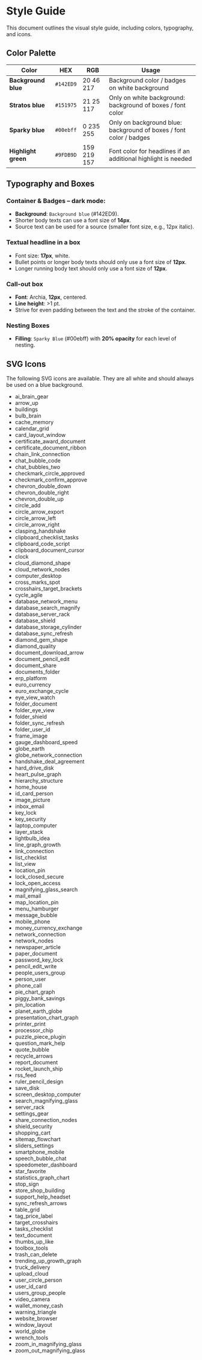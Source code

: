 # Style Guide

This document outlines the visual style guide, including colors, typography, and icons.

## Color Palette

| Color             | HEX      | RGB         | Usage                                                              |
| ----------------- | -------- | ----------- | ------------------------------------------------------------------ |
| **Background blue** | `#142ED9`  | 20 46 217   | Background color / badges on white background                      |
| **Stratos blue**    | `#151975`  | 21 25 117   | Only on white background: background of boxes / font color         |
| **Sparky blue**     | `#00ebff`  | 0 235 255   | Only on background blue: background of boxes / font color / badges |
| **Highlight green** | `#9FDB9D`  | 159 219 157 | Font color for headlines if an additional highlight is needed      |

## Typography and Boxes

### Container & Badges – dark mode:
- **Background**: `Background blue` (#142ED9).
- Shorter body texts can use a font size of **14px**.
- Source text can be used for a source (smaller font size, e.g., 12px italic).

### Textual headline in a box
- Font size: **17px**, white.
- Bullet points or longer body texts should only use a font size of **12px**.
- Longer running body text should only use a font size of **12px**.

### Call-out box
- **Font**: Archia, **12px**, centered.
- **Line height**: >1 pt.
- Strive for even padding between the text and the stroke of the container.

### Nesting Boxes
- **Filling**: `Sparky Blue` (#00ebff) with **20% opacity** for each level of nesting.

## SVG Icons

The following SVG icons are available. They are all white and should always be used on a blue background.

- ai_brain_gear
- arrow_up
- buildings
- bulb_brain
- cache_memory
- calendar_grid
- card_layout_window
- certificate_award_document
- certificate_document_ribbon
- chain_link_connection
- chat_bubble_code
- chat_bubbles_two
- checkmark_circle_approved
- checkmark_confirm_approve
- chevron_double_down
- chevron_double_right
- chevron_double_up
- circle_add
- circle_arrow_export
- circle_arrow_left
- circle_arrow_right
- clasping_handshake
- clipboard_checklist_tasks
- clipboard_code_script
- clipboard_document_cursor
- clock
- cloud_diamond_shape
- cloud_network_nodes
- computer_desktop
- cross_marks_spot
- crosshairs_target_brackets
- cycle_agile
- database_network_menu
- database_search_magnify
- database_server_rack
- database_shield
- database_storage_cylinder
- database_sync_refresh
- diamond_gem_shape
- diamond_quality
- document_download_arrow
- document_pencil_edit
- document_share
- documents_folder
- erp_platform
- euro_currency
- euro_exchange_cycle
- eye_view_watch
- folder_document
- folder_eye_view
- folder_shield
- folder_sync_refresh
- folder_user_id
- frame_image
- gauge_dashboard_speed
- globe_earth
- globe_network_connection
- handshake_deal_agreement
- hard_drive_disk
- heart_pulse_graph
- hierarchy_structure
- home_house
- id_card_person
- image_picture
- inbox_email
- key_lock
- key_security
- laptop_computer
- layer_stack
- lightbulb_idea
- line_graph_growth
- link_connection
- list_checklist
- list_view
- location_pin
- lock_closed_secure
- lock_open_access
- magnifying_glass_search
- mail_email
- map_location_pin
- menu_hamburger
- message_bubble
- mobile_phone
- money_currency_exchange
- network_connection
- network_nodes
- newspaper_article
- paper_document
- password_key_lock
- pencil_edit_write
- people_users_group
- person_user
- phone_call
- pie_chart_graph
- piggy_bank_savings
- pin_location
- planet_earth_globe
- presentation_chart_graph
- printer_print
- processor_chip
- puzzle_piece_plugin
- question_mark_help
- quote_bubble
- recycle_arrows
- report_document
- rocket_launch_ship
- rss_feed
- ruler_pencil_design
- save_disk
- screen_desktop_computer
- search_magnifying_glass
- server_rack
- settings_gear
- share_connection_nodes
- shield_security
- shopping_cart
- sitemap_flowchart
- sliders_settings
- smartphone_mobile
- speech_bubble_chat
- speedometer_dashboard
- star_favorite
- statistics_graph_chart
- stop_sign
- store_shop_building
- support_help_headset
- sync_refresh_arrows
- table_grid
- tag_price_label
- target_crosshairs
- tasks_checklist
- text_document
- thumbs_up_like
- toolbox_tools
- trash_can_delete
- trending_up_growth_graph
- truck_delivery
- upload_cloud
- user_circle_person
- user_id_card
- users_group_people
- video_camera
- wallet_money_cash
- warning_triangle
- website_browser
- window_layout
- world_globe
- wrench_tools
- zoom_in_magnifying_glass
- zoom_out_magnifying_glass
